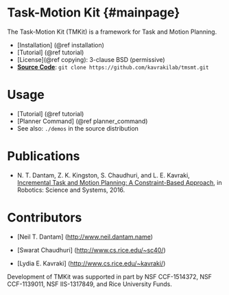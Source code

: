 Task-Motion Kit {#mainpage}
==============

The Task-Motion Kit (TMKit) is a framework for Task and Motion
Planning.

- [Installation] (@ref installation)
- [Tutorial] (@ref tutorial)
- [License](@ref copying): 3-clause BSD (permissive)
- <a href="https://github.com/kavrakilab/tmsmt"><b>Source
  Code</b></a>: `git clone https://github.com/kavrakilab/tmsmt.git`

Usage
=====

* [Tutorial] (@ref tutorial)
* [Planner Command] (@ref planner_command)
* See also: `./demos` in the source distribution

Publications
============

- N. T. Dantam, Z. K. Kingston, S. Chaudhuri, and L. E. Kavraki,
  [Incremental Task and Motion Planning: A Constraint-Based Approach](http://www.roboticsproceedings.org/rss12/p02.html),
  in Robotics: Science and Systems, 2016.

Contributors
============

<!-- Append AUTHORS file -->
* [Neil T. Dantam]
  (http://www.neil.dantam.name)

* [Swarat Chaudhuri]
  (http://www.cs.rice.edu/~sc40/)

* [Lydia E. Kavraki]
  (http://www.cs.rice.edu/~kavraki/)

Development of TMKit was supported in part by NSF CCF-1514372, NSF
CCF-1139011, NSF IIS-1317849, and Rice University Funds.
